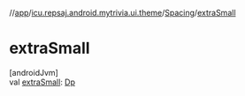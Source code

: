 //[app](../../../index.md)/[icu.repsaj.android.mytrivia.ui.theme](../index.md)/[Spacing](index.md)/[extraSmall](extra-small.md)

# extraSmall

[androidJvm]\
val [extraSmall](extra-small.md): [Dp](https://developer.android.com/reference/kotlin/androidx/compose/ui/unit/Dp.html)
